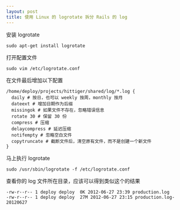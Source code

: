 ```yaml
---
layout: post
title: 使用 Linux 的 logrotate 拆分 Rails 的 log
---
```


安装 logrotate

`sudo apt-get install logrotate`

打开配置文件

`sudo vim /etc/logrotate.conf`

在文件最后增加以下配置

    /home/deploy/projects/hittiger/shared/log/*.log {
      daily # 按日，也可以 weekly 按周，monthly 按月
      dateext # 增加日期作为后缀
      missingok # 如果文件不存在，忽略错误信息
      rotate 30 # 保留 30 份
      compress # 压缩
      delaycompress # 延迟压缩
      notifempty # 忽略空白文件
      copytruncate # 截断文件后，清空原有文件，而不是创建一个新文件
    }

马上执行 logrotate

`sudo /usr/sbin/logrotate -f /etc/logrotate.conf`

查看你的 log 文件所在目录，应该可以得到类似这个的结果

    -rw-r--r-- 1 deploy deploy  0K 2012-06-27 23:39 production.log
    -rw-r--r-- 1 deploy deploy  27M 2012-06-27 23:15 production.log-20120627
